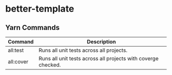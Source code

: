 # better-template

## Yarn Commands

| Command    | Description                                                                              |
|------------|------------------------------------------------------------------------------------------|
| all:test   | Runs all unit tests across all projects.                                                 |
| all:cover  | Runs all unit tests across all projects with coverge checked.                            |